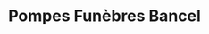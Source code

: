 ---
title: "Pompes Funèbres Bancel"
url: /ales/pompes-funebres-bancel/
shop: directeurs de funérailles
---